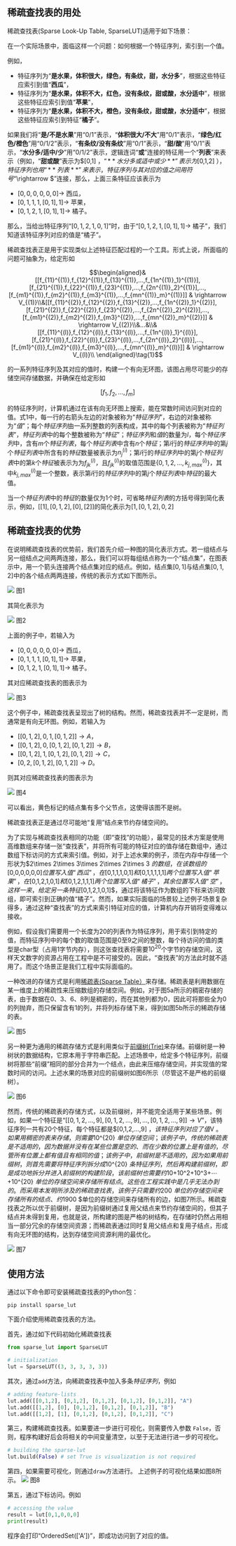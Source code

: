 ## 稀疏查找表的用处

稀疏查找表(Sparse Look-Up Table, SparseLUT)适用于如下场景：

在一个实际场景中，面临这样一个问题：如何根据一个特征序列，索引到一个值。

例如，

- 特征序列为“**是水果，体积很大，绿色，有条纹，甜，水分多**”，根据这些特征应索引到值“**西瓜**”，
- 特征序列为“**是水果，体积不大，红色，没有条纹，甜或酸，水分适中**”，根据这些特征应索引到值“**苹果**”，
- 特征序列为“**是水果，体积不大，橙色，没有条纹，甜或酸，水分适中**”，根据这些特征应索引到特征“**橘子**”。

如果我们将“**是/不是水果**”用“$0/1$”表示，“**体积很大/不大**”用“$0/1$”表示，“**绿色/红色/橙色**”用“$0/1/2$”表示，“**有条纹/没有条纹**”用“$0/1$”表示，“**甜/酸**”用“$0/1$”表示，“**水分多/适中/少**”用“$0/1/2$”表示，逻辑连词“**或**”连接的特征用一个“**列表**”来表示（例如，“**甜或酸**”表示为$[0,1] $，“**水分多或适中或少**”表示为$[0,1,2] $），特征序列也用“**列表**”来表示，特征序列与其对应的值之间用符号“$\rightarrow $”连接，那么，上面三条特征应该表示为

- $[0,0,0,0,0,0]\rightarrow$ 西瓜，
- $[0,1,1,1,[0,1],1]\rightarrow$ 苹果，
- $[0,1,2,1,[0,1],1]\rightarrow$ 橘子。

那么，当给出特征序列“$[0,1,2,1,0,1]$”时，由于“$[0,1,2,1,[0,1],1]\rightarrow$ 橘子”，我们知道该特征序列对应的值是“橘子”。

稀疏查找表正是用于实现类似上述特征匹配过程的一个工具。形式上说，所面临的问题可抽象为，给定形如

$$\begin{aligned}&[[f_{11}^{(1)},f_{12}^{(1)},f_{13}^{(1)},...,f_{1n^{(1)}_1}^{(1)}],[f_{21}^{(1)},f_{22}^{(1)},f_{23}^{(1)},...,f_{2n^{(1)}_2}^{(1)}],...,[f_{m1}^{(1)},f_{m2}^{(1)},f_{m3}^{(1)},...,f_{mn^{(1)}_m}^{(1)}]] & \rightarrow V_{(1)}\\&[[f_{11}^{(2)},f_{12}^{(2)},f_{13}^{(2)},...,f_{1n^{(2)}_1}^{(2)}],[f_{21}^{(2)},f_{22}^{(2)},f_{23}^{(2)},...,f_{2n^{(2)}_2}^{(2)}],...,[f_{m1}^{(2)},f_{m2}^{(2)},f_{m3}^{(2)},...,f_{mn^{(2)}_m}^{(2)}]] & \rightarrow V_{(2)}\\&...&\\&[[f_{11}^{(l)},f_{12}^{(l)},f_{13}^{(l)},...,f_{1n^{(l)}_1}^{(l)}],[f_{21}^{(l)},f_{22}^{(l)},f_{23}^{(l)},...,f_{2n^{(l)}_2}^{(l)}],...,[f_{m1}^{(l)},f_{m2}^{(l)},f_{m3}^{(l)},...,f_{mn^{(l)}_m}^{(l)}]] & \rightarrow V_{(l)}\\
\end{aligned}\tag{1}$$

的一系列特征序列及其对应的值时，构建一个有向无环图，该图占用尽可能少的存储空间存储数据，并确保在给定形如

$$[f_1,f_2,...,f_m]$$

的特征序列时，计算机通过在该有向无环图上搜索，能在常数时间访问到对应的值。式1中，每一行的右箭头左边的对象被称为“*特征序列*”，右边的对象被称为“*值*”；每个*特征序列*由一系列整数的列表构成，其中的每个列表被称为“*特征列表*”，*特征列表*中的每个整数被称为“*特征*”；*特征序列*和*值*的数量为$l$，每个*特征序列*中，含有$m$个*特征列表*，每个*特征列表*中含有$n$个*特征*；第$i$行的*特征序列*中的第$j$个*特征列表*中所含有的*特征*数量被表示为$n^{(i)}_j$；第$i$行的*特征序列*中的第$j$个*特征列表*中的第$k$个*特征*被表示为为$f^{(i)}_{jk}$，且$f^{(i)}_{jk}$的取值范围是$\{0,1,2,...,k^{(i)}_{j,max}\}$，其中$k^{(i)}_{j,max}$是一个整数，表示第$i$行的*特征序列*中的第$j$个*特征列表*中*特征*的最大值。

当一个*特征列表*中的*特征*的数量仅为$1$个时，可省略*特征列表*的方括号得到简化表示，例如，$[[1],[0,1,2],[0],[2]]$的简化表示为$[1,[0,1,2],0,2]$

## 稀疏查找表的优势

在说明稀疏查找表的优势前，我们首先介绍一种图的简化表示方式。若一组结点与另一组结点之间两两连接，那么，我们可以将每组结点称为一个“结点集”，在图表示中，用一个箭头连接两个结点集对应的结点。例如，结点集$[0,1]$与结点集$[0,1,2]$中的各个结点两两连接，传统的表示方式如下图所示。

![](doc/简化表示-1.png)
图1 

其简化表示为

![](doc/简化表示-2.png)
图2

上面的例子中，若输入为

- $[0,0,0,0,0,0]\rightarrow$ 西瓜，
- $[0,1,1,1,[0,1],1]\rightarrow$ 苹果，
- $[0,1,2,1,[0,1],1]\rightarrow$ 橘子。

其对应稀疏查找表的图表示为

![](doc/例子-1.png)
图3

这个例子中，稀疏查找表呈现出了树的结构。然而，稀疏查找表并不一定是树，而通常是有向无环图。例如，若输入为

- $[[0,1,2],0,1,[0,1,2]]\rightarrow A$，
- $[[0,1,2],0,[0,1,2],[0,1,2]]\rightarrow B$，
- $[[0,1,2],1,[0,1,2],[0,1,2]]  \rightarrow C$，
- $[0,2,[0,1,2],[0,1,2]]  \rightarrow D$。

则其对应稀疏查找表的图表示为

![](doc/例子-2.png)
图4

可以看出，黄色标记的结点集有多个父节点，这使得该图不是树。

稀疏查找表正是通过尽可能地“复用”结点来节约存储空间的。

为了实现与稀疏查找表相同的功能（即“查找”的功能），最常见的技术方案是使用高维数组来存储一张“查找表”，并将所有可能的特征对应的值存储在数组中，通过数组下标访问的方式来索引值。例如，对于上述水果的例子，须在内存中存储一个形状为$2\times 2\times 3\times 2\times 2\times 3 $的数组，在该数组的$[0,0,0,0,0,0]$位置写入值“西瓜”，在$[0,1,1,1,0,1]$和$[0,1,1,1,1,1]$两个位置写入值“苹果”，在$[0,1,2,1,0,1]$和$[0,1,2,1,1,1]$两个位置写入值“橘子”，其余位置写入值“空”，这样一来，给定另一条特征$[0,1,2,1,0,1]$，通过将该特征作为数组的下标来访问数组，即可索引到正确的值“橘子”。然而，如果实际面临的场景较上述例子场景复杂得多，通过这种“查找表”的方式来索引特征对应的值，计算机内存开销将变得难以接收。

例如，假设我们需要用一个长度为20的列表作为特征序列，用于索引到特定的值，而特征序列中的每个数的取值范围是0至9之间的整数，每个待访问的值的类型是char型（占用1字节内存），则这张查找表将需要$10^{20}$个字节的存储空间，这样天文数字的资源占用在工程中是不可接受的。因此，“查找表”的方法此时就不适用了。而这个场景正是我们工程中实际面临的。

一种改进的存储方式是利用[稀疏表(Sparse Table）](https://brilliant.org/wiki/sparse-table/)来存储。稀疏表是利用数据在某一维度上的稀疏性来压缩数组的存储空间。例如，对于图5a所示的稠密存储的表，由于数据在0、3、6、8列是稠密的，而在其他列都为0，因此可将那些全为0的列抛弃，而只保留含有1的列，并将列标存储下来，得到如图5b所示的稀疏存储的表。

![](doc/稀疏表例子.png)
图5

另一种更为通用的稀疏存储方式是利用类似于[前缀树(Trie)](https://en.wikipedia.org/wiki/Trie)来存储。前缀树是一种树状的数据结构，它原本用于字符串匹配。上述场景中，给定多个特征序列，前缀树将那些“前缀”相同的部分合并为一个结点，由此来压缩存储空间，并实现值的常数时间的访问。上述水果的场景对应的前缀树如图6所示（尽管这不是严格的前缀树）。

![](doc/前缀树例子.png)
图6

然而，传统的稀疏表的存储方式，以及前缀树，并不能完全适用于某些场景。例如，如果一个特征是“$[[0,1,2,...,9],[0,1,2,...,9],...,[0,1,2,...,9]]\rightarrow V$”，该特征序列一共有20个特征，每个特征都是$[0,1,2,...,9] $，该特征序列对应了值$V $。如果用稠密的表来存储，则需要$10^{20} $单位存储空间；该例子中，传统的稀疏表是不适用的，因为数据并没有在某些位置是空的、而在少数的位置上是有值的，尽管所有位置上都有值且有相同的值；该例子中，前缀树是不适用的，因为如果用前缀树，则首先需要将特征序列拆分成$10^{20} $条特征序列，然后再构建前缀树，即是成功地拆分并进入前缀树的构建阶段，该前缀树也需要约$10+10^2+10^3+⋯+10^{20} $单位的存储空间来存储所有结点。这些在工程实践中是几乎无法办到的。而采用本发明所涉及的稀疏查找表，该例子只需要约$200 $单位的存储空间来存储所有的结点、约$1900 $单位的存储空间来存储所有的边，如图7所示。稀疏查找表之所以优于前缀树，是因为前缀树通过复用父结点来节约存储空间的，但其子结点并未得到复用，也就是说，所构建的图是严格的树结构，在存储时仍然占用相当一部分冗余的存储空间资源；而稀疏表通过同时复用父结点和复用子结点，形成有向无环图的结构，达到存储空间资源利用的最优化。


![](doc/例子-3.png)
图7

## 使用方法

通过以下命令即可安装稀疏查找表的Python包：

```
pip install sparse_lut
```

下面介绍使用稀疏查找表的方法。


首先，通过如下代码初始化稀疏查找表

```Python
from sparse_lut import SparseLUT

# initialization
lut = SparseLUT((3, 3, 3, 3, 3))
```

其次，通过`add`方法，向稀疏查找表中加入多条*特征序列*，例如

```Python
# adding feature-lists
lut.add([[0,1,2], [0,1,2], [0,1,2], [0,1,2], [0,1,2]], "A")
lut.add([[1,2], [0], [0,1,2], [0,1,2], [0,1,2]], "B")
lut.add([[1,2], [1], [0,1,2], [0,1,2], [0,1,2]], "C")
```

第三，构建稀疏查找表。如果要进一步进行可视化，则需要传入参数 `False`，否则，程序构建好后会将相关的中间变量清空，以至于无法进行进一步的可视化。

```Python
# building the sparse-lut
lut.build(False) # set True is visualization is not required 
```

第四，如果需要可视化，则通过`draw`方法进行。 上述例子的可视化结果如图8所示。
![](doc/可视化.jpg)
图8

第五，通过下标访问。例如

```Python
# accessing the value
result = lut[0,1,0,0,0]
print(result)
```

程序会打印“OrderedSet(['A'])”，即成功访问到了对应的值。